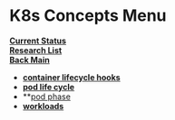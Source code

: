 # K8s Concepts Menu

**[Current Status](../../../../development/status/weekly/current_status.md)**\
**[Research List](../../../research_list.md)**\
**[Back Main](../../../../README.md)**

- **[container lifecycle hooks](./container_lifecycle_hooks.md)**
- **[pod life cycle](./pod_life_cycle.md)**
- **[pod phase](./pod_phase.md)
- **[workloads](./workloads.md)**
